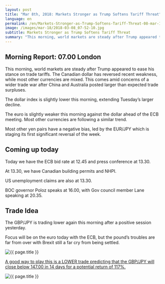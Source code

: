 ```yaml
---
layout: post
title: "Mar 8th, 2018: Markets Stronger as Trump Softens Tariff Threat"
language: en
permalink: /en/Markets-Stronger-as-Trump-Softens-Tariff-Threat-08-mar-18/
image: /images/mar-18/2018-03-08_07-52-10.jpg
subtitle: Markets Stronger as Trump Softens Tariff Threat
summary: "This morning, world markets are steady after Trump appeared to ease his stance on trade tariffs. The Canadian dollar has reversed recent weakness, while most other currencies are mixed. This comes amid concerns of a wider trade war after China and Australia posted larger than expected trade surpluses"
---
```

## Morning Report: 07.00 London

This morning, world markets are steady after Trump appeared to ease his stance on trade tariffs. The Canadian dollar has reversed recent weakness, while most other currencies are mixed. This comes amid concerns of a wider trade war after China and Australia posted larger than expected trade surpluses. 

The dollar index is slightly lower this morning, extending Tuesday’s larger decline. 

The euro is slightly weaker this morning against the dollar ahead of the ECB meeting. Most other currencies are following a similar trend. 

Most other yen pairs have a negative bias, led by the EUR/JPY which is staging its first significant reversal of the week. 

## Coming up today 

Today we have the ECB bid rate at 12.45 and press conference at 13.30. 

At 13.30, we have Canadian building permits and NHPI. 

US unemployment claims are also at 13.30. 

BOC governor Poloz speaks at 16.00, with Gov council member Lane speaking at 20.35.

## Trade Idea

The GBP/JPY is trading lower again this morning after a positive session yesterday. 

Focus will be on the euro today with the ECB, but the pound’s troubles are far from over with Brexit still a far cry from being settled.

<img class="post-image" src="{{ site.url }}/images/mar-18/2018-03-08_07-52-10.jpg" alt="{{ page.title }}" title="{{ page.title }}">

<a href="%LINK%%?currency=GBP&market=forex&underlying=frxGBPJPY&formname=higherlower&duration_amount=14&duration_units=d&amount=10&amount_type=payout&expiry_type=duration&barrier=147.00" target="_blank">A good way to play this is a LOWER trade predicting that the GBP/JPY will close below 147.00 in 14 days for a potential return of 117%.</a>

<img class="post-image" src="{{ site.url }}/images/mar-18/2018-03-08_07-54-39.jpg" alt="{{ page.title }}" title="{{ page.title }}">
